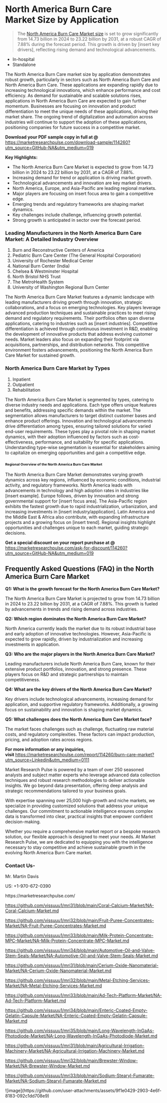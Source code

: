 <h1>North America Burn Care Market&nbsp;Size by Application</h1><blockquote><p>The <a href="https://marketresearchpulse.com/download-sample/114260?utm_source=GitHub-NA&amp;utm_medium=019">North America Burn Care Market size</a> is set to grow significantly from 14.73 billion in 2024 to 23.22 billion by 2031, at a robust CAGR of 7.88% during the forecast period. This growth is driven by [insert key drivers], reflecting rising demand and technological advancements.</p></blockquote><ul><li>In-hospital<li> Standalone</li></ul><p>The North America Burn Care market size by application demonstrates robust growth, particularly in sectors such as North America Burn Care and North America Burn Care. These applications are expanding rapidly due to increasing technological innovations, which enhance performance and cost efficiency. As demand for sustainable and scalable solutions rises, applications in North America Burn Care are expected to gain further momentum. Businesses are focusing on innovation and product differentiation to meet the unique needs of these applications, driving their market share. The ongoing trend of digitalization and automation across industries will continue to support the adoption of these applications, positioning companies for future success in a competitive market.</p><p><strong>Download your PDF sample copy in full at @ </strong><a href="https://marketresearchpulse.com/download-sample/114260?utm_source=GitHub-NA&amp;utm_medium=019">https://marketresearchpulse.com/download-sample/114260?utm_source=GitHub-NA&amp;utm_medium=019</a></p><p><strong>Key Highlights: </strong></p><ul><li>The North America Burn Care Market is expected to grow from 14.73 billion in 2024 to 23.22 billion by 2031, at a CAGR of 7.88%.</li><li>Increasing demand for trend or application is driving market growth.</li><li>Technological advancements and innovation are key market drivers.</li><li>North America, Europe, and Asia-Pacific are leading regional markets.</li><li>Major players are focusing on insert focus area to gain a competitive edge.</li><li>Emerging trends and regulatory frameworks are shaping market dynamics.</li><li>Key challenges include challenge, influencing growth potential.</li><li>Strong growth is anticipated in sector over the forecast period.</li></ul><h3>Leading Manufacturers in the North America Burn Care Market: A Detailed Industry Overview</h3><ol><li>Burn and Reconstructive Centers of America</li><li>Pediatric Burn Care Center (The General Hospital Corporation)</li><li>University of Rochester Medical Center</li><li>National Burn Center (India)</li><li>Chelsea & Westminster Hospital</li><li>North Bristol NHS Trust</li><li>The MetroHealth System</li><li>University of Washington Regional Burn Center</li></ol><div class="flex max-w-full flex-col flex-grow"><div class="min-h-8 text-message flex w-full flex-col items-end gap-2 whitespace-normal break-words [.text-message+&amp;]:mt-5" dir="auto" data-message-author-role="assistant" data-message-id="fd8432e4-4910-450d-b182-61b7bfb0a01f" data-message-model-slug="gpt-4o"><div class="flex w-full flex-col gap-1 empty:hidden first:pt-[3px]"><div class="markdown prose w-full break-words dark:prose-invert light"><p>The North America Burn Care Market features a dynamic landscape with leading manufacturers driving growth through innovation, strategic collaborations, and a focus on emerging technologies. Key players leverage advanced production techniques and sustainable practices to meet rising demand and regulatory requirements. Their portfolios often span diverse applications, catering to industries such as [insert industries]. Competitive differentiation is achieved through continuous investment in R&amp;D, enabling the development of innovative products that address evolving customer needs. Market leaders also focus on expanding their footprint via acquisitions, partnerships, and distribution networks. This competitive environment fosters advancements, positioning the North America Burn Care Market for sustained growth.</p></div></div></div></div><h3>North America Burn Care Market by Types</h3><ol><li>Inpatient<li> Outpatient<li> Rehabilitation</li></ol><div class="flex max-w-full flex-col flex-grow"><div class="min-h-8 text-message flex w-full flex-col items-end gap-2 whitespace-normal break-words [.text-message+&amp;]:mt-5" dir="auto" data-message-author-role="assistant" data-message-id="084470be-0bb7-4664-bddf-5156b4f41249" data-message-model-slug="gpt-4o-mini"><div class="flex w-full flex-col gap-1 empty:hidden first:pt-[3px]"><div class="markdown prose w-full break-words dark:prose-invert light"><p>The North America Burn Care Market is segmented by types, catering to diverse industry needs and applications. Each type offers unique features and benefits, addressing specific demands within the market. The segmentation allows manufacturers to target distinct customer bases and enhance product offerings. Innovation and technological advancements drive differentiation among types, ensuring tailored solutions for varied end-user requirements. These types play a pivotal role in shaping market dynamics, with their adoption influenced by factors such as cost-effectiveness, performance, and suitability for specific applications. Understanding type-wise segmentation is essential for stakeholders aiming to capitalize on emerging opportunities and gain a competitive edge.</p></div></div></div></div><h3><span style="font-size: 11px;">Regional Overview of the North America Burn Care Market</span></h3><div class="flex max-w-full flex-col flex-grow"><div class="min-h-8 text-message flex w-full flex-col items-end gap-2 whitespace-normal break-words [.text-message+&amp;]:mt-5" dir="auto" data-message-author-role="assistant" data-message-id="e9038762-ce64-4e30-91c9-9bd413514231" data-message-model-slug="gpt-4o-mini"><div class="flex w-full flex-col gap-1 empty:hidden first:pt-[3px]"><div class="markdown prose w-full break-words dark:prose-invert light"><p>The North America Burn Care Market demonstrates varying growth dynamics across key regions, influenced by economic conditions, industrial activity, and regulatory frameworks. North America leads with advancements in technology and high adoption rates in industries like [insert example]. Europe follows, driven by innovation and strong governmental support for [insert focus area]. The Asia-Pacific region exhibits the fastest growth due to rapid industrialization, urbanization, and increasing investments in [insert industry/application]. Latin America and the Middle East &amp; Africa also contribute, with expanding infrastructure projects and a growing focus on [insert trend]. Regional insights highlight opportunities and challenges unique to each market, guiding strategic decisions.</p></div></div></div></div><p><strong>Get a special discount on your report purchase at @ </strong><a href="https://marketresearchpulse.com/ask-for-discount/114260?utm_source=GitHub-NA&amp;utm_medium=019">https://marketresearchpulse.com/ask-for-discount/114260?utm_source=GitHub-NA&amp;utm_medium=019</a></p><h2>Frequently Asked Questions (FAQ) in the North America Burn Care Market</h2><p><strong>Q1: What is the growth forecast for the North America Burn Care Market?</strong></p><p>The North America Burn Care Market is projected to grow from 14.73 billion in 2024 to 23.22 billion by 2031, at a CAGR of 7.88%. This growth is fueled by advancements in trends and rising demand across industries.</p><p><strong>Q2: Which region dominates the North America Burn Care Market?</strong></p><p>North America currently leads the market due to its robust industrial base and early adoption of innovative technologies. However, Asia-Pacific is expected to grow rapidly, driven by industrialization and increasing investments in application.</p><p><strong>Q3: Who are the major players in the North America Burn Care Market?</strong></p><p>Leading manufacturers include North America Burn Care, known for their extensive product portfolios, innovation, and strong presence. These players focus on R&amp;D and strategic partnerships to maintain competitiveness.</p><p><strong>Q4: What are the key drivers of the North America Burn Care Market?</strong></p><p>Key drivers include technological advancements, increasing demand for application, and supportive regulatory frameworks. Additionally, a growing focus on sustainability and innovation is shaping market dynamics.</p><p><strong>Q5: What challenges does the North America Burn Care Market face?</strong></p><p>The market faces challenges such as challenge, fluctuating raw material costs, and regulatory complexities. These factors can impact production, pricing, and adoption rates across regions.</p><p><strong>For more information or any inquiries, visit&nbsp;</strong><a href="https://marketresearchpulse.com/report/114260/burn-care-market?utm_source=Linkedin&utm_medium=0111">https://marketresearchpulse.com/report/114260/burn-care-market?utm_source=Linkedin&utm_medium=0111</a></p><p>Market Research Pulse is powered by a team of over 250 seasoned analysts and subject matter experts who leverage advanced data collection techniques and robust research methodologies to deliver actionable insights. We go beyond data presentation, offering deep analysis and strategic recommendations tailored to your business goals.</p><p>With expertise spanning over 25,000 high-growth and niche markets, we specialize in providing customized solutions that address your unique challenges. Our commitment to actionable intelligence ensures complex data is transformed into clear, practical insights that empower confident decision-making.</p><p>Whether you require a comprehensive market report or a bespoke research solution, our flexible approach is designed to meet your needs. At Market Research Pulse, we are dedicated to equipping you with the intelligence necessary to stay competitive and achieve sustainable growth in the evolving North America Burn Care market.</p><h3><strong>Contact Us-</strong></h3><p>Mr. Martin Davis</p><p>US: +1-970-672-0390</p><p>https://marketresearchpulse.com/</p><p><a href="https://github.com/vissuuu1/mri31/blob/main/Coral-Calcium-Market/NA-Coral-Calcium-Market.md">https://github.com/vissuuu1/mri31/blob/main/Coral-Calcium-Market/NA-Coral-Calcium-Market.md</a></p><p><a href="https://github.com/vissuuu1/mri32/blob/main/Fruit-Puree-Concentrates-Market/NA-Fruit-Puree-Concentrates-Market.md">https://github.com/vissuuu1/mri32/blob/main/Fruit-Puree-Concentrates-Market/NA-Fruit-Puree-Concentrates-Market.md</a></p><p><a href="https://github.com/vissuuu1/mri33/blob/main/Milk-Protein-Concentrate-MPC-Market/NA-Milk-Protein-Concentrate-MPC-Market.md">https://github.com/vissuuu1/mri33/blob/main/Milk-Protein-Concentrate-MPC-Market/NA-Milk-Protein-Concentrate-MPC-Market.md</a></p><p><a href="https://github.com/vissuuu1/mri34/blob/main/Automotive-Oil-and-Valve-Stem-Seals-Market/NA-Automotive-Oil-and-Valve-Stem-Seals-Market.md">https://github.com/vissuuu1/mri34/blob/main/Automotive-Oil-and-Valve-Stem-Seals-Market/NA-Automotive-Oil-and-Valve-Stem-Seals-Market.md</a></p><p><a href="https://github.com/vissuuu1/mri31/blob/main/Cerium-Oxide-Nanomaterial-Market/NA-Cerium-Oxide-Nanomaterial-Market.md">https://github.com/vissuuu1/mri31/blob/main/Cerium-Oxide-Nanomaterial-Market/NA-Cerium-Oxide-Nanomaterial-Market.md</a></p><p><a href="https://github.com/vissuuu1/mri32/blob/main/Metal-Etching-Services-Market/NA-Metal-Etching-Services-Market.md">https://github.com/vissuuu1/mri32/blob/main/Metal-Etching-Services-Market/NA-Metal-Etching-Services-Market.md</a></p><p><a href="https://github.com/vissuuu1/mri33/blob/main/Ad-Tech-Platform-Market/NA-Ad-Tech-Platform-Market.md">https://github.com/vissuuu1/mri33/blob/main/Ad-Tech-Platform-Market/NA-Ad-Tech-Platform-Market.md</a></p><p><a href="https://github.com/vissuuu1/mri34/blob/main/Enteric-Coated-Empty-Gelatin-Capsule-Market/NA-Enteric-Coated-Empty-Gelatin-Capsule-Market.md">https://github.com/vissuuu1/mri34/blob/main/Enteric-Coated-Empty-Gelatin-Capsule-Market/NA-Enteric-Coated-Empty-Gelatin-Capsule-Market.md</a></p><p><a href="https://github.com/vissuuu1/mri35/blob/main/Long-Wavelength-InGaAs-Photodiode-Market/NA-Long-Wavelength-InGaAs-Photodiode-Market.md">https://github.com/vissuuu1/mri35/blob/main/Long-Wavelength-InGaAs-Photodiode-Market/NA-Long-Wavelength-InGaAs-Photodiode-Market.md</a></p><p><a href="https://github.com/vissuuu1/mri31/blob/main/Agricultural-Irrigation-Machinery-Market/NA-Agricultural-Irrigation-Machinery-Market.md">https://github.com/vissuuu1/mri31/blob/main/Agricultural-Irrigation-Machinery-Market/NA-Agricultural-Irrigation-Machinery-Market.md</a></p><p><a href="https://github.com/vissuuu1/mri32/blob/main/Brewster-Window-Market/NA-Brewster-Window-Market.md">https://github.com/vissuuu1/mri32/blob/main/Brewster-Window-Market/NA-Brewster-Window-Market.md</a></p><p><a href="https://github.com/vissuuu1/mri33/blob/main/Sodium-Stearyl-Fumarate-Market/NA-Sodium-Stearyl-Fumarate-Market.md">https://github.com/vissuuu1/mri33/blob/main/Sodium-Stearyl-Fumarate-Market/NA-Sodium-Stearyl-Fumarate-Market.md</a></p>
![image](https://github.com/user-attachments/assets/9f1e0429-2903-4e6f-8183-092c1dd708e9)
